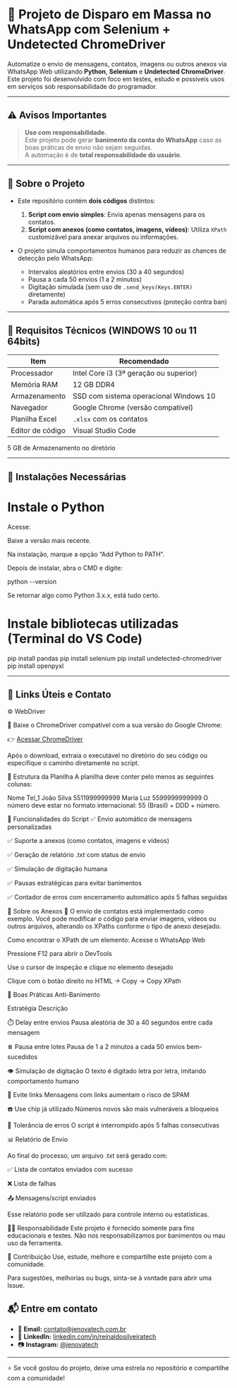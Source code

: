 ﻿# 💬 Projeto de Disparo em Massa no WhatsApp com Selenium + Undetected ChromeDriver

Automatize o envio de mensagens, contatos, imagens ou outros anexos via WhatsApp Web utilizando **Python**, **Selenium** e **Undetected ChromeDriver**. Este projeto foi desenvolvido com foco em testes, estudo e possíveis usos em serviços sob responsabilidade do programador.

---

## ⚠️ Avisos Importantes

> **Use com responsabilidade.**  
> Este projeto pode gerar **banimento da conta do WhatsApp** caso as boas práticas de envio não sejam seguidas.  
> A automação é de **total responsabilidade do usuário**.

---

## 📌 Sobre o Projeto

- Este repositório contém **dois códigos** distintos:
  1. **Script com envio simples**: Envia apenas mensagens para os contatos.
  2. **Script com anexos (como contatos, imagens, vídeos)**: Utiliza `XPath` customizável para anexar arquivos ou informações.

- O projeto simula comportamentos humanos para reduzir as chances de detecção pelo WhatsApp:
  - Intervalos aleatórios entre envios (30 a 40 segundos)
  - Pausa a cada 50 envios (1 a 2 minutos)
  - Digitação simulada (sem uso de `.send_keys(Keys.ENTER)` diretamente)
  - Parada automática após 5 erros consecutivos (proteção contra ban)

---

## 🧰 Requisitos Técnicos (WINDOWS 10 ou 11 64bits)

| Item                   | Recomendado                          |
|------------------------|--------------------------------------|
| Processador            | Intel Core i3 (3ª geração ou superior) |
| Memória RAM            | 12 GB DDR4                           |
| Armazenamento          | SSD com sistema operacional Windows 10|
| Navegador              | Google Chrome (versão compatível)    |
| Planilha Excel         | `.xlsx` com os contatos              |
| Editor de código       | Visual Studio Code                   |

5 GB de Armazenamento no diretório

---

## 🧪 Instalações Necessárias

# Instale o Python

Acesse: [](https://www.python.org/downloads/windows/)

Baixe a versão mais recente.

Na instalação, marque a opção “Add Python to PATH”.

Depois de instalar, abra o CMD e digite:

python --version

Se retornar algo como Python 3.x.x, está tudo certo.


# Instale bibliotecas utilizadas (Terminal do VS Code)

pip install pandas
pip install selenium
pip install undetected-chromedriver
pip install openpyxl

____________________________________________________________________________________________________________________________________________________________________________________________________________

## 📎 Links Úteis e Contato

⚙️ WebDriver

🔗 Baixe o ChromeDriver compatível com a sua versão do Google Chrome:

👉 [Acessar ChromeDriver](https://chromedriver.chromium.org/downloads)

Após o download, extraia o executável no diretório do seu código
ou especifique o caminho diretamente no script.

📄 Estrutura da Planilha
A planilha deve conter pelo menos as seguintes colunas:

Nome	Tel_1
João Silva	5511999999999
Maria Luz	5599999999999
O número deve estar no formato internacional: 55 (Brasil) + DDD + número.

🚀 Funcionalidades do Script
✅ Envio automático de mensagens personalizadas

✅ Suporte a anexos (como contatos, imagens e vídeos)

✅ Geração de relatório .txt com status de envio

✅ Simulação de digitação humana

✅ Pausas estratégicas para evitar banimentos

✅ Contador de erros com encerramento automático após 5 falhas seguidas

📎 Sobre os Anexos
📎 O envio de contatos está implementado como exemplo.
Você pode modificar o código para enviar imagens, vídeos ou outros arquivos, alterando os XPaths conforme o tipo de anexo desejado.

Como encontrar o XPath de um elemento:
Acesse o WhatsApp Web

Pressione F12 para abrir o DevTools

Use o cursor de inspeção e clique no elemento desejado

Clique com o botão direito no HTML → Copy → Copy XPath

🧠 Boas Práticas Anti-Banimento

Estratégia	Descrição

⏱️ Delay entre envios	Pausa aleatória de 30 a 40 segundos entre cada mensagem

⏸️ Pausa entre lotes	Pausa de 1 a 2 minutos a cada 50 envios bem-sucedidos

👁️ Simulação de digitação	O texto é digitado letra por letra, imitando comportamento humano

🚫 Evite links	Mensagens com links aumentam o risco de SPAM

☎️ Use chip já utilizado	Números novos são mais vulneráveis a bloqueios

🛑 Tolerância de erros	O script é interrompido após 5 falhas consecutivas

📊 Relatório de Envio


Ao final do processo, um arquivo .txt será gerado com:

✅ Lista de contatos enviados com sucesso

❌ Lista de falhas

📤 Mensagens/script enviados

Esse relatório pode ser utilizado para controle interno ou estatísticas.

👨‍💻 Responsabilidade
Este projeto é fornecido somente para fins educacionais e testes.
Não nos responsabilizamos por banimentos ou mau uso da ferramenta.

🤝 Contribuição
Use, estude, melhore e compartilhe este projeto com a comunidade.

Para sugestões, melhorias ou bugs, sinta-se à vontade para abrir uma Issue.

## 📬 Entre em contato

- 📧 **Email:** [contato@jenovatech.com.br](mailto:contato@jenovatech.com.br)  
- 🔗 **LinkedIn:** [linkedin.com/in/reinaldosilveiratech](https://www.linkedin.com/in/reinaldosilveiratech)  
- 📷 **Instagram:** [@jenovatech](https://www.instagram.com/jenovatech/?igsh=MW9zaGsyNGMzazgycA%3D%3D)

---

⭐ Se você gostou do projeto, deixe uma estrela no repositório e compartilhe com a comunidade!

